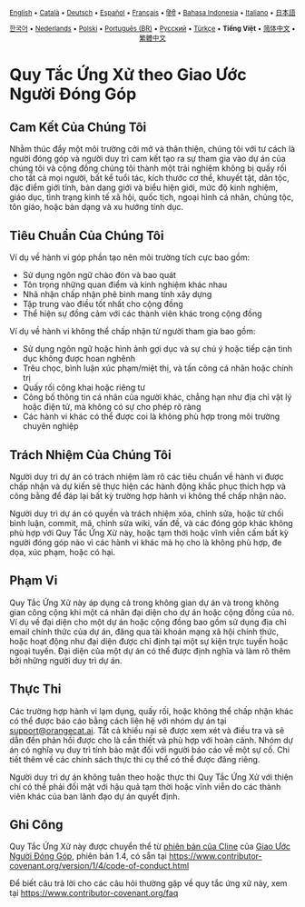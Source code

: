 <div align="center">
<sub>

[English](../../CODE_OF_CONDUCT.md) • [Català](../ca/CODE_OF_CONDUCT.md) • [Deutsch](../de/CODE_OF_CONDUCT.md) • [Español](../es/CODE_OF_CONDUCT.md) • [Français](../fr/CODE_OF_CONDUCT.md) • [हिंदी](../hi/CODE_OF_CONDUCT.md) • [Bahasa Indonesia](../id/CODE_OF_CONDUCT.md) • [Italiano](../it/CODE_OF_CONDUCT.md) • [日本語](../ja/CODE_OF_CONDUCT.md)

</sub>
<sub>

[한국어](../ko/CODE_OF_CONDUCT.md) • [Nederlands](../nl/CODE_OF_CONDUCT.md) • [Polski](../pl/CODE_OF_CONDUCT.md) • [Português (BR)](../pt-BR/CODE_OF_CONDUCT.md) • [Русский](../ru/CODE_OF_CONDUCT.md) • [Türkçe](../tr/CODE_OF_CONDUCT.md) • <b>Tiếng Việt</b> • [简体中文](../zh-CN/CODE_OF_CONDUCT.md) • [繁體中文](../zh-TW/CODE_OF_CONDUCT.md)

</sub>
</div>

# Quy Tắc Ứng Xử theo Giao Ước Người Đóng Góp

## Cam Kết Của Chúng Tôi

Nhằm thúc đẩy một môi trường cởi mở và thân thiện, chúng tôi
với tư cách là người đóng góp và người duy trì cam kết tạo ra sự tham gia vào dự án của chúng tôi và
cộng đồng chúng tôi thành một trải nghiệm không bị quấy rối cho tất cả mọi người, bất kể tuổi tác, kích thước
cơ thể, khuyết tật, dân tộc, đặc điểm giới tính, bản dạng giới và biểu hiện giới,
mức độ kinh nghiệm, giáo dục, tình trạng kinh tế xã hội, quốc tịch, ngoại hình
cá nhân, chủng tộc, tôn giáo, hoặc bản dạng và xu hướng tính dục.

## Tiêu Chuẩn Của Chúng Tôi

Ví dụ về hành vi góp phần tạo nên môi trường tích cực
bao gồm:

- Sử dụng ngôn ngữ chào đón và bao quát
- Tôn trọng những quan điểm và kinh nghiệm khác nhau
- Nhã nhặn chấp nhận phê bình mang tính xây dựng
- Tập trung vào điều tốt nhất cho cộng đồng
- Thể hiện sự đồng cảm với các thành viên khác trong cộng đồng

Ví dụ về hành vi không thể chấp nhận từ người tham gia bao gồm:

- Sử dụng ngôn ngữ hoặc hình ảnh gợi dục và sự chú ý hoặc tiếp cận tình dục
  không được hoan nghênh
- Trêu chọc, bình luận xúc phạm/miệt thị, và tấn công cá nhân hoặc chính trị
- Quấy rối công khai hoặc riêng tư
- Công bố thông tin cá nhân của người khác, chẳng hạn như địa chỉ vật lý hoặc điện tử,
  mà không có sự cho phép rõ ràng
- Các hành vi khác có thể được coi là không phù hợp trong
  môi trường chuyên nghiệp

## Trách Nhiệm Của Chúng Tôi

Người duy trì dự án có trách nhiệm làm rõ các tiêu chuẩn về hành vi
được chấp nhận và dự kiến sẽ thực hiện các hành động khắc phục thích hợp và công bằng để
đáp lại bất kỳ trường hợp hành vi không thể chấp nhận nào.

Người duy trì dự án có quyền và trách nhiệm xóa, chỉnh sửa, hoặc
từ chối bình luận, commit, mã, chỉnh sửa wiki, vấn đề, và các đóng góp khác
không phù hợp với Quy Tắc Ứng Xử này, hoặc tạm thời hoặc
vĩnh viễn cấm bất kỳ người đóng góp nào vì các hành vi khác mà họ cho là không phù hợp,
đe dọa, xúc phạm, hoặc có hại.

## Phạm Vi

Quy Tắc Ứng Xử này áp dụng cả trong không gian dự án và trong không gian công cộng
khi một cá nhân đại diện cho dự án hoặc cộng đồng của nó. Ví dụ về
đại diện cho một dự án hoặc cộng đồng bao gồm sử dụng địa chỉ email chính thức của dự án,
đăng qua tài khoản mạng xã hội chính thức, hoặc hoạt động như đại diện được chỉ định
tại một sự kiện trực tuyến hoặc ngoại tuyến. Đại diện của một dự án có thể được
định nghĩa và làm rõ thêm bởi những người duy trì dự án.

## Thực Thi

Các trường hợp hành vi lạm dụng, quấy rối, hoặc không thể chấp nhận khác có thể được
báo cáo bằng cách liên hệ với nhóm dự án tại support@orangecat.ai. Tất cả khiếu nại
sẽ được xem xét và điều tra và sẽ dẫn đến phản hồi được
cho là cần thiết và phù hợp với hoàn cảnh. Nhóm dự án có
nghĩa vụ duy trì tính bảo mật đối với người báo cáo về một sự cố.
Chi tiết thêm về các chính sách thực thi cụ thể có thể được đăng riêng.

Người duy trì dự án không tuân theo hoặc thực thi Quy Tắc Ứng Xử với thiện
chí có thể phải đối mặt với hậu quả tạm thời hoặc vĩnh viễn do các thành viên khác
của ban lãnh đạo dự án quyết định.

## Ghi Công

Quy Tắc Ứng Xử này được chuyển thể từ [phiên bản của Cline][cline_coc] của [Giao Ước Người Đóng Góp][homepage], phiên bản 1.4,
có sẵn tại https://www.contributor-covenant.org/version/1/4/code-of-conduct.html

[cline_coc]: https://github.com/cline/cline/blob/main/CODE_OF_CONDUCT.md
[homepage]: https://www.contributor-covenant.org

Để biết câu trả lời cho các câu hỏi thường gặp về quy tắc ứng xử này, xem tại
https://www.contributor-covenant.org/faq
